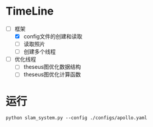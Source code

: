 # TimeLine

- [ ] 框架
  - [x] config文件的创建和读取
  - [ ] 读取照片
  - [ ] 创建多个线程
- [ ] 优化线程
  - [ ] theseus图优化数据结构
  - [ ] theseus图优化计算函数 

# 运行

```
python slam_system.py --config ./configs/apollo.yaml
```

